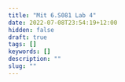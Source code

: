 ```yaml
---
title: "Mit 6.S081 Lab 4"
date: 2022-07-08T23:54:19+12:00
hidden: false
draft: true
tags: []
keywords: []
description: ""
slug: ""
---
```


